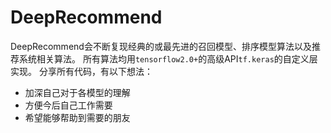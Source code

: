 # DeepRecommend
DeepRecommend会不断复现经典的或最先进的召回模型、排序模型算法以及推荐系统相关算法。
所有算法均用`tensorflow2.0+`的高级API`tf.keras`的自定义层实现。
分享所有代码，有以下想法：
- 加深自己对于各模型的理解
- 方便今后自己工作需要
- 希望能够帮助到需要的朋友




